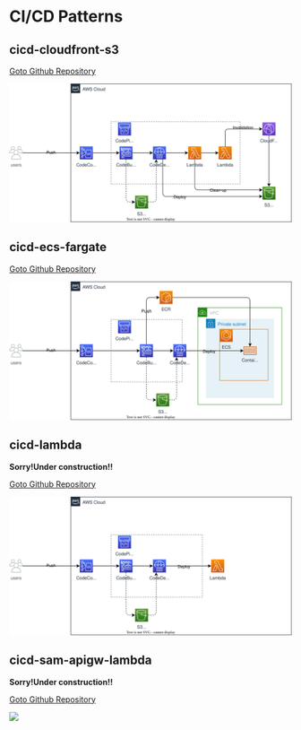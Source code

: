 # CI/CD Patterns

## cicd-cloudfront-s3

[Goto Github Repository](../usecases/cicd-cloudfront-s3/)


![](./usecases/cicd-cloudfront-s3/overview.drawio.svg)

## cicd-ecs-fargate

[Goto Github Repository](../usecases/cicd-ecs-fargate)

![](./usecases/cicd-ecs-fargate/overview.drawio.svg)

## cicd-lambda

**Sorry!Under construction!!**

[Goto Github Repository](../usecases/cicd-lambda/)

![](./usecases/cicd-lambda/overview.drawio.svg)

## cicd-sam-apigw-lambda

**Sorry!Under construction!!**

[Goto Github Repository](../usecases/cicd-sam-apigw-lambda/)

![](./usecases/cicd-sam-apigw-lambda/overview.drawio.svg)

